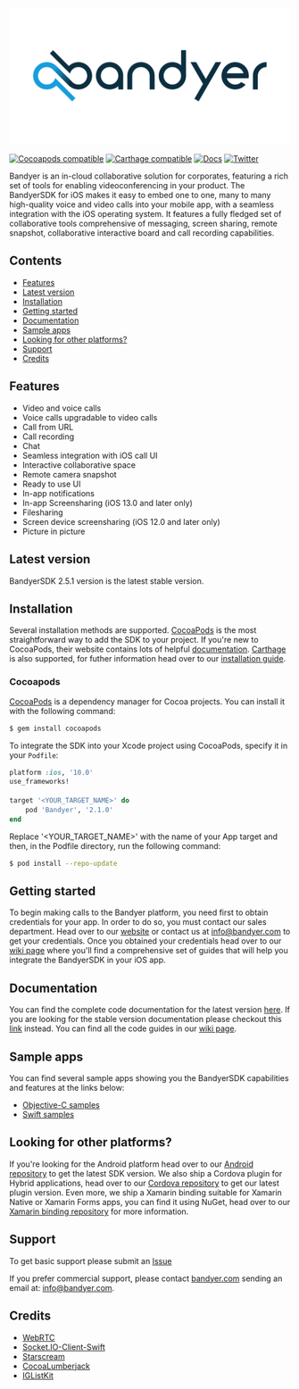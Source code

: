 <p align="center">
	<img src="img/Bandyer-logotype-white-1024x500.png" alt="Bandyer" title="Bandyer" />
</p>

[![Cocoapods compatible](https://img.shields.io/cocoapods/v/Bandyer)](https://cocoapods.org/pods/Bandyer)
[![Carthage compatible](https://img.shields.io/badge/Carthage-compatible-4BC51D.svg?style=flat)](https://github.com/Carthage/Carthage)
[![Docs](https://img.shields.io/badge/docs-current-brightgreen.svg)](https://docs.bandyer.com/Bandyer-iOS-SDK/BandyerSDK/latest/index.html)
[![Twitter](https://img.shields.io/twitter/url/http/shields.io.svg?style=social&logo=twitter)](https://twitter.com/intent/follow?screen_name=bandyersrl)

Bandyer is an in-cloud collaborative solution for corporates, featuring a rich set of tools for enabling videoconferencing in your product. The BandyerSDK for iOS makes it easy to embed one to one, many to many high-quality voice and video calls into your mobile app, with a seamless integration with the iOS operating system. It features a fully fledged set of collaborative tools comprehensive of messaging, screen sharing, remote snapshot, collaborative interactive board and call recording capabilities. 

## Contents

- [Features](#features)
- [Latest version](#latest-version)
- [Installation](#installation)
- [Getting started](#getting-started)
- [Documentation](#documentation)
- [Sample apps](#sample-apps)
- [Looking for other platforms?](#looking-for-other-platforms)
- [Support](#support)
- [Credits](#credits)

## Features

- Video and voice calls
- Voice calls upgradable to video calls
- Call from URL
- Call recording
- Chat
- Seamless integration with iOS call UI
- Interactive collaborative space
- Remote camera snapshot
- Ready to use UI
- In-app notifications
- In-app Screensharing (iOS 13.0 and later only)
- Filesharing
- Screen device screensharing (iOS 12.0 and later only) 
- Picture in picture

## Latest version

BandyerSDK 2.5.1 version is the latest stable version.

## Installation

Several installation methods are supported. [CocoaPods][cocoapods] is the most straightforward way to add the SDK to your project. If you're new to CocoaPods, their website contains lots of helpful [documentation][cocoapods-getting-started]. [Carthage][carthage] is also supported, for futher information head over to our [installation guide][installation-guide].

### Cocoapods

[CocoaPods][cocoapods] is a dependency manager for Cocoa projects. You can install it with the following command:

```bash
$ gem install cocoapods
```

To integrate the SDK into your Xcode project using CocoaPods, specify it in your `Podfile`:

```ruby
platform :ios, '10.0'
use_frameworks!

target '<YOUR_TARGET_NAME>' do
    pod 'Bandyer', '2.1.0'
end
```

Replace '\<YOUR\_TARGET\_NAME\>' with the name of your App target and then, in the Podfile directory, run the following command:

```bash
$ pod install --repo-update
```

## Getting started

To begin making calls to the Bandyer platform, you need first to obtain credentials for your app. In order to do so, you must contact our sales department. Head over to our [website][bandyer-website] or contact us at [info@bandyer.com](mailto:info@bandyer.com) to get your credentials. Once you obtained your credentials head over to our [wiki page][wiki] where you'll find a comprehensive set of guides that will help you integrate the BandyerSDK in your iOS app. 

## Documentation

You can find the complete code documentation for the latest version [here][latest-doc]. If you are looking for the stable version documentation please checkout this [link][stable-doc] instead.
You can find all the code guides in our [wiki page][wiki].

## Sample apps

You can find several sample apps showing you the BandyerSDK capabilities and features at the links below:

- [Objective-C samples][objective-c-samples]
- [Swift samples][swift-samples]

## Looking for other platforms?

If you're looking for the Android platform head over to our [Android repository][android] to get the latest SDK version. We also ship a Cordova plugin for Hybrid applications, head over to our [Cordova repository][cordova] to get our latest plugin version. Even more, we ship a Xamarin binding suitable for Xamarin Native or Xamarin Forms apps, you can find it using NuGet, head over to our [Xamarin binding repository][xamarin] for more information. 

## Support

To get basic support please submit an [Issue][issues]

If you prefer commercial support, please contact [bandyer.com][bandyer-website] sending an email at: [info@bandyer.com](mailto:info@bandyer.com.).

## Credits

- [WebRTC](https://webrtc.org/)
- [Socket.IO-Client-Swift](https://github.com/socketio/socket.io-client-swift)
- [Starscream](https://github.com/daltoniam/starscream)
- [CocoaLumberjack](https://github.com/CocoaLumberjack/CocoaLumberjack)
- [IGListKit](https://github.com/Instagram/IGListKit)

[cocoapods]: https://cocoapods.org/
[cocoapods-getting-started]: https://guides.cocoapods.org/using/getting-started.html
[carthage]: https://github.com/Carthage/Carthage
[installation-guide]: https://github.com/Bandyer/Bandyer-iOS-SDK/wiki/Installation
[bandyer-website]: https://www.bandyer.com
[wiki]: https://github.com/Bandyer/Bandyer-iOS-SDK/wiki
[latest-doc]: https://docs.bandyer.com/Bandyer-iOS-SDK/BandyerSDK/latest/index.html
[stable-doc]: https://docs.bandyer.com/Bandyer-iOS-SDK/BandyerSDK/stable/index.html
[objective-c-samples]: https://github.com/Bandyer/Bandyer-iOS-SDK-Samples
[swift-samples]: https://github.com/Bandyer/Bandyer-iOS-SDK-Samples-Swift
[android]: https://github.com/Bandyer/Bandyer-Android-SDK
[cordova]: https://github.com/Bandyer/Bandyer-Cordova-Plugin
[xamarin]: https://github.com/Bandyer/BandyerSDK-Xamarin-Bindings
[issues]: https://github.com/Bandyer/Bandyer-iOS-SDK/issues
